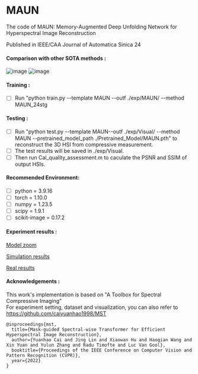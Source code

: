 # MAUN
The code of MAUN: Memory-Augmented Deep Unfolding Network for Hyperspectral Image Reconstruction

Published in IEEE/CAA Journal of Automatica Sinica 24

#### Comparison with other SOTA methods :<br>
![image](https://github.com/HuQ1an/MAUN/assets/86952915/381df459-d776-4277-8ea0-4319273b34c3)
![image](https://github.com/HuQ1an/MAUN/assets/86952915/4827666e-df9b-4552-828d-c73da91484a6)

#### Training :<br>
- [ ] Run "python train.py --template MAUN --outf ./exp/MAUN/ --method MAUN_24stg 

#### Testing :<br>
- [ ] Run "python test.py --template MAUN--outf ./exp/Visual/ --method MAUN --pretrained_model_path ./Pretrained_Model/MAUN.pth" to reconstruct the 3D HSI from compressive measurement.
- [ ] The test results will be saved in ./exp/Visual.
- [ ] Then run  Cal_quality_assessment.m  to caculate the PSNR and SSIM of output HSIs.

#### Recommended Environment:<br>

 - [ ] python = 3.9.16
 - [ ] torch = 1.10.0
 - [ ] numpy = 1.23.5
 - [ ] scipy = 1.9.1
 - [ ] scikit-image = 0.17.2

#### Experiment results :<br>
 [Model zoom](https://pan.baidu.com/s/1911G9IRRKDIYXYgDs2Ey2g?pwd=3kch)
 
 [Simulation results](https://pan.baidu.com/s/13PCmWgXiWHiH8wVgHOYa4A?pwd=kp5t)
 
 [Real results](https://pan.baidu.com/s/1mApjGHPJcR4hsgVE9gcbNg?pwd=th9g)

#### Acknowledgements :<br>
This work's implementation is based on "A Toolbox for Spectral Compressive Imaging"  
For experiment setting, dataset and visualization, you can also refer to https://github.com/caiyuanhao1998/MST
```
@inproceedings{mst,
  title={Mask-guided Spectral-wise Transformer for Efficient Hyperspectral Image Reconstruction},
  author={Yuanhao Cai and Jing Lin and Xiaowan Hu and Haoqian Wang and Xin Yuan and Yulun Zhang and Radu Timofte and Luc Van Gool},
  booktitle={Proceedings of the IEEE Conference on Computer Vision and Pattern Recognition (CVPR)},
  year={2022}
}
```
